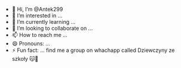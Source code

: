 - 👋 Hi, I’m @Antek299
- 👀 I’m interested in ...
- 🌱 I’m currently learning ...
- 💞️ I’m looking to collaborate on ...
- 📫 How to reach me ...
- 😄 Pronouns: ...
- ⚡ Fun fact: ...
find me a group on whachapp called Dziewczyny ze szkoły 😽🤟
<!---
Antek299/Antek299 is a ✨ special ✨ repository because its `README.md` (this file) appears on your GitHub profile.
You can click the Preview link to take a look at your changes.
--->

